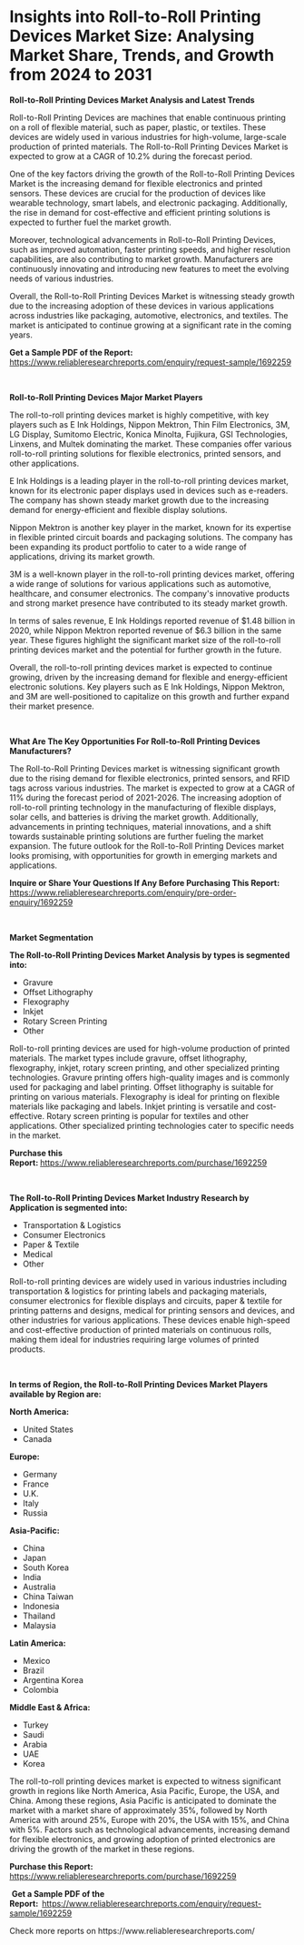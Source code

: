 <p><h1>Insights into Roll-to-Roll Printing Devices Market Size: Analysing Market Share, Trends, and Growth from 2024 to 2031</h1></p><p><strong>Roll-to-Roll Printing Devices Market Analysis and Latest Trends</strong></p>
<p><p>Roll-to-Roll Printing Devices are machines that enable continuous printing on a roll of flexible material, such as paper, plastic, or textiles. These devices are widely used in various industries for high-volume, large-scale production of printed materials. The Roll-to-Roll Printing Devices Market is expected to grow at a CAGR of 10.2% during the forecast period.</p><p>One of the key factors driving the growth of the Roll-to-Roll Printing Devices Market is the increasing demand for flexible electronics and printed sensors. These devices are crucial for the production of devices like wearable technology, smart labels, and electronic packaging. Additionally, the rise in demand for cost-effective and efficient printing solutions is expected to further fuel the market growth.</p><p>Moreover, technological advancements in Roll-to-Roll Printing Devices, such as improved automation, faster printing speeds, and higher resolution capabilities, are also contributing to market growth. Manufacturers are continuously innovating and introducing new features to meet the evolving needs of various industries.</p><p>Overall, the Roll-to-Roll Printing Devices Market is witnessing steady growth due to the increasing adoption of these devices in various applications across industries like packaging, automotive, electronics, and textiles. The market is anticipated to continue growing at a significant rate in the coming years.</p></p>
<p><strong>Get a Sample PDF of the Report:&nbsp;</strong> <a href="https://www.reliableresearchreports.com/enquiry/request-sample/1692259">https://www.reliableresearchreports.com/enquiry/request-sample/1692259</a></p>
<p>&nbsp;</p>
<p><strong>Roll-to-Roll Printing Devices Major Market Players</strong></p>
<p><p>The roll-to-roll printing devices market is highly competitive, with key players such as E Ink Holdings, Nippon Mektron, Thin Film Electronics, 3M, LG Display, Sumitomo Electric, Konica Minolta, Fujikura, GSI Technologies, Linxens, and Multek dominating the market. These companies offer various roll-to-roll printing solutions for flexible electronics, printed sensors, and other applications.</p><p>E Ink Holdings is a leading player in the roll-to-roll printing devices market, known for its electronic paper displays used in devices such as e-readers. The company has shown steady market growth due to the increasing demand for energy-efficient and flexible display solutions.</p><p>Nippon Mektron is another key player in the market, known for its expertise in flexible printed circuit boards and packaging solutions. The company has been expanding its product portfolio to cater to a wide range of applications, driving its market growth.</p><p>3M is a well-known player in the roll-to-roll printing devices market, offering a wide range of solutions for various applications such as automotive, healthcare, and consumer electronics. The company's innovative products and strong market presence have contributed to its steady market growth.</p><p>In terms of sales revenue, E Ink Holdings reported revenue of $1.48 billion in 2020, while Nippon Mektron reported revenue of $6.3 billion in the same year. These figures highlight the significant market size of the roll-to-roll printing devices market and the potential for further growth in the future.</p><p>Overall, the roll-to-roll printing devices market is expected to continue growing, driven by the increasing demand for flexible and energy-efficient electronic solutions. Key players such as E Ink Holdings, Nippon Mektron, and 3M are well-positioned to capitalize on this growth and further expand their market presence.</p></p>
<p>&nbsp;</p>
<p><strong>What Are The Key Opportunities For Roll-to-Roll Printing Devices Manufacturers?</strong></p>
<p><p>The Roll-to-Roll Printing Devices market is witnessing significant growth due to the rising demand for flexible electronics, printed sensors, and RFID tags across various industries. The market is expected to grow at a CAGR of 11% during the forecast period of 2021-2026. The increasing adoption of roll-to-roll printing technology in the manufacturing of flexible displays, solar cells, and batteries is driving the market growth. Additionally, advancements in printing techniques, material innovations, and a shift towards sustainable printing solutions are further fueling the market expansion. The future outlook for the Roll-to-Roll Printing Devices market looks promising, with opportunities for growth in emerging markets and applications.</p></p>
<p><strong>Inquire or Share Your Questions If Any Before Purchasing This Report:</strong> <a href="https://www.reliableresearchreports.com/enquiry/pre-order-enquiry/1692259">https://www.reliableresearchreports.com/enquiry/pre-order-enquiry/1692259</a></p>
<p>&nbsp;</p>
<p><strong>Market Segmentation</strong></p>
<p><strong>The Roll-to-Roll Printing Devices Market Analysis by types is segmented into:</strong></p>
<p><ul><li>Gravure</li><li>Offset Lithography</li><li>Flexography</li><li>Inkjet</li><li>Rotary Screen Printing</li><li>Other</li></ul></p>
<p><p>Roll-to-roll printing devices are used for high-volume production of printed materials. The market types include gravure, offset lithography, flexography, inkjet, rotary screen printing, and other specialized printing technologies. Gravure printing offers high-quality images and is commonly used for packaging and label printing. Offset lithography is suitable for printing on various materials. Flexography is ideal for printing on flexible materials like packaging and labels. Inkjet printing is versatile and cost-effective. Rotary screen printing is popular for textiles and other applications. Other specialized printing technologies cater to specific needs in the market.</p></p>
<p><strong>Purchase this Report:&nbsp;</strong><a href="https://www.reliableresearchreports.com/purchase/1692259">https://www.reliableresearchreports.com/purchase/1692259</a></p>
<p>&nbsp;</p>
<p><strong>The Roll-to-Roll Printing Devices Market Industry Research by Application is segmented into:</strong></p>
<p><ul><li>Transportation & Logistics</li><li>Consumer Electronics</li><li>Paper & Textile</li><li>Medical</li><li>Other</li></ul></p>
<p><p>Roll-to-roll printing devices are widely used in various industries including transportation & logistics for printing labels and packaging materials, consumer electronics for flexible displays and circuits, paper & textile for printing patterns and designs, medical for printing sensors and devices, and other industries for various applications. These devices enable high-speed and cost-effective production of printed materials on continuous rolls, making them ideal for industries requiring large volumes of printed products.</p></p>
<p>&nbsp;</p>
<p><strong>In terms of Region, the Roll-to-Roll Printing Devices Market Players available by Region are:</strong></p>
<p>
    <p> <strong> North America: </strong>
        <ul>
            <li>United States</li>
            <li>Canada</li>
        </ul>
        </p> 
    <p> <strong> Europe: </strong>
        <ul>
            <li>Germany</li>
            <li>France</li>
            <li>U.K.</li>
            <li>Italy</li>
            <li>Russia</li>
        </ul>
        </p> 
    <p> <strong> Asia-Pacific: </strong>
        <ul>
            <li>China</li>
            <li>Japan</li>
            <li>South Korea</li>
            <li>India</li>
            <li>Australia</li>
            <li>China Taiwan</li>
            <li>Indonesia</li>
            <li>Thailand</li>
            <li>Malaysia</li>
        </ul>
        </p> 
    <p> <strong> Latin America: </strong>
        <ul>
            <li>Mexico</li>
            <li>Brazil</li>
            <li>Argentina Korea</li>
            <li>Colombia</li>
        </ul>
        </p> 
    <p> <strong> Middle East & Africa: </strong>
        <ul>
            <li>Turkey</li>
            <li>Saudi</li>
            <li>Arabia</li>
            <li>UAE</li>
            <li>Korea</li>
        </ul>
    </p>
    </p>
<p><p>The roll-to-roll printing devices market is expected to witness significant growth in regions like North America, Asia Pacific, Europe, the USA, and China. Among these regions, Asia Pacific is anticipated to dominate the market with a market share of approximately 35%, followed by North America with around 25%, Europe with 20%, the USA with 15%, and China with 5%. Factors such as technological advancements, increasing demand for flexible electronics, and growing adoption of printed electronics are driving the growth of the market in these regions.</p></p>
<p><strong>Purchase this Report: </strong><a href="https://www.reliableresearchreports.com/purchase/1692259">https://www.reliableresearchreports.com/purchase/1692259</a></p>
<p>&nbsp;<strong>Get a Sample PDF of the Report:&nbsp;&nbsp;</strong><a href="https://www.reliableresearchreports.com/enquiry/request-sample/1692259">https://www.reliableresearchreports.com/enquiry/request-sample/1692259</a></p>
<p><strong></strong></p>
<p>Check more reports on https://www.reliableresearchreports.com/</p>